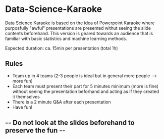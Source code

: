 # Data-Science-Karaoke

Data Science Karaoke is based on the idea of Powerpoint Karaoke where purposfully "awful" presentations are presented withut seeing the slide contents beforehand. This version is geared towards an audience that is familiar with basic statistics and machine learning methods.

Expected duration: ca. 15min per presentation (total 1h)

## Rules

- Team up in 4 teams (2-3 people is ideal but in general more people --> more fun)
- Each team must present their part for 5 minutes minimum (more is fine) without seeing the presentation beforhand and acting as if they created it themselves
- There is a 2 minute Q&A after each presentation
- Have fun!

## -- Do not look at the slides beforehand to preserve the fun --
